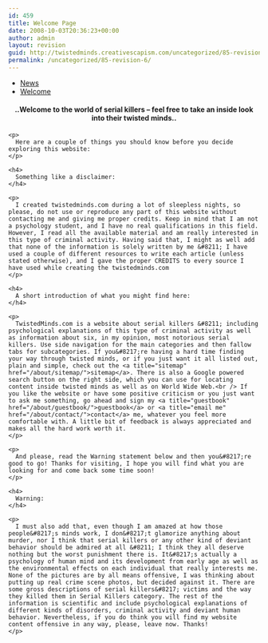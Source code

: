 ```yaml
---
id: 459
title: Welcome Page
date: 2008-10-03T20:36:23+00:00
author: admin
layout: revision
guid: http://twistedminds.creativescapism.com/uncategorized/85-revision-6/
permalink: /uncategorized/85-revision-6/
---
```

<p class="dropcap-first">
  <ul id="navlist">
    <li>
      <a title="interesting forensic/crime news" href="http://twistedminds.creativescapism.com">News</a>
    </li>
    <li id="active">
      <a id="current" title="please read this before going any further" href="/about/welcome-page/">Welcome</a>
    </li>
  </ul>
  
  <div class="body">
    <h4 style="text-align: center;">
      ..Welcome to the world of serial killers &#8211; feel free to take an inside look into their twisted minds..
    </h4>
    
    <p>
      Here are a couple of things you should know before you decide exploring this website:
    </p>
    
    <h4>
      Something like a disclaimer:
    </h4>
    
    <p>
      I created twistedminds.com during a lot of sleepless nights, so please, do not use or reproduce any part of this website without contacting me and giving me proper credits. Keep in mind that I am not a psychology student, and I have no real qualifications in this field. However, I read all the available material and am really interested in this type of criminal activity. Having said that, I might as well add that none of the information is solely written by me &#8211; I have used a couple of different resources to write each article (unless stated otherwise), and I gave the proper CREDITS to every source I have used while creating the twistedminds.com
    </p>
    
    <h4>
      A short introduction of what you might find here:
    </h4>
    
    <p>
      TwistedMinds.com is a website about serial killers &#8211; including psychological explanations of this type of criminal activity as well as information about six, in my opinion, most notorious serial killers. Use side navigation for the main categories and then fallow tabs for subcategories. If you&#8217;re having a hard time finding your way through twisted minds, or if you just want it all listed out, plain and simple, check out the <a title="sitemap" href="/about/sitemap/">sitemap</a>. There is also a Google powered search button on the right side, which you can use for locating content inside twisted minds as well as on World Wide Web.<br /> If you like the website or have some positive criticism or you just want to ask me something, go ahead and sign my <a title="guestbook" href="/about/guestbook/">guestbook</a> or <a title="email me" href="/about/contact/">contact</a> me, whatever you feel more comfortable with. A little bit of feedback is always appreciated and makes all the hard work worth it.
    </p>
    
    <p>
      And please, read the Warning statement below and then you&#8217;re good to go! Thanks for visiting, I hope you will find what you are looking for and come back some time soon!
    </p>
    
    <h4>
      Warning:
    </h4>
    
    <p>
      I must also add that, even though I am amazed at how those people&#8217;s minds work, I don&#8217;t glamorize anything about murder, nor I think that serial killers or any other kind of deviant behavior should be admired at all &#8211; I think they all deserve nothing but the worst punishment there is. It&#8217;s actually a psychology of human mind and its development from early age as well as the environmental effects on each individual that really interests me. None of the pictures are by all means offensive, I was thinking about putting up real crime scene photos, but decided against it. There are some gross descriptions of serial killers&#8217; victims and the way they killed them in Serial Killers category. The rest of the information is scientific and include psychological explanations of different kinds of disorders, criminal activity and deviant human behavior. Nevertheless, if you do think you will find my website content offensive in any way, please, leave now. Thanks!
    </p>